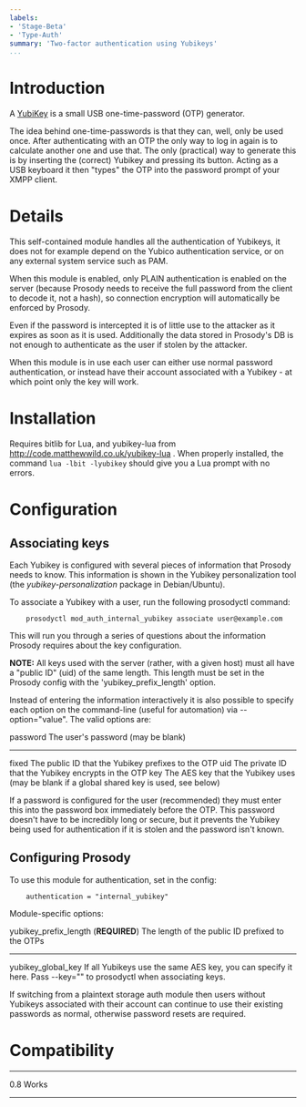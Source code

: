 ```yaml
---
labels:
- 'Stage-Beta'
- 'Type-Auth'
summary: 'Two-factor authentication using Yubikeys'
...
```


Introduction
============

A [YubiKey](http://www.yubico.com/yubikey) is a small USB
one-time-password (OTP) generator.

The idea behind one-time-passwords is that they can, well, only be used
once. After authenticating with an OTP the only way to log in again is
to calculate another one and use that. The only (practical) way to
generate this is by inserting the (correct) Yubikey and pressing its
button. Acting as a USB keyboard it then "types" the OTP into the
password prompt of your XMPP client.

Details
=======

This self-contained module handles all the authentication of Yubikeys,
it does not for example depend on the Yubico authentication service, or
on any external system service such as PAM.

When this module is enabled, only PLAIN authentication is enabled on the
server (because Prosody needs to receive the full password from the
client to decode it, not a hash), so connection encryption will
automatically be enforced by Prosody.

Even if the password is intercepted it is of little use to the attacker
as it expires as soon as it is used. Additionally the data stored in
Prosody's DB is not enough to authenticate as the user if stolen by the
attacker.

When this module is in use each user can either use normal password
authentication, or instead have their account associated with a
Yubikey - at which point only the key will work.

Installation
============

Requires bitlib for Lua, and yubikey-lua from
http://code.matthewwild.co.uk/yubikey-lua . When properly installed, the
command `lua -lbit -lyubikey` should give you a Lua prompt with no
errors.

Configuration
=============

Associating keys
----------------

Each Yubikey is configured with several pieces of information that
Prosody needs to know. This information is shown in the Yubikey
personalization tool (the *yubikey-personalization* package in
Debian/Ubuntu).

To associate a Yubikey with a user, run the following prosodyctl
command:

        prosodyctl mod_auth_internal_yubikey associate user@example.com

This will run you through a series of questions about the information
Prosody requires about the key configuration.

**NOTE:** All keys used with the server (rather, with a given host) must
all have a "public ID" (uid) of the same length. This length must be set
in the Prosody config with the 'yubikey\_prefix\_length' option.

Instead of entering the information interactively it is also possible to
specify each option on the command-line (useful for automation)
via --option="value". The valid options are:

  password   The user's password (may be blank)
  ---------- --------------------------------------------------------------------------------------------
  fixed      The public ID that the Yubikey prefixes to the OTP
  uid        The private ID that the Yubikey encrypts in the OTP
  key        The AES key that the Yubikey uses (may be blank if a global shared key is used, see below)

If a password is configured for the user (recommended) they must enter
this into the password box immediately before the OTP. This password
doesn't have to be incredibly long or secure, but it prevents the
Yubikey being used for authentication if it is stolen and the password
isn't known.

Configuring Prosody
-------------------

To use this module for authentication, set in the config:

        authentication = "internal_yubikey"

Module-specific options:

  yubikey\_prefix\_length   (**REQUIRED**) The length of the public ID prefixed to the OTPs
  ------------------------- -------------------------------------------------------------------------------------------------------------------
  yubikey\_global\_key      If all Yubikeys use the same AES key, you can specify it here. Pass --key="" to prosodyctl when associating keys.

If switching from a plaintext storage auth module then users without
Yubikeys associated with their account can continue to use their
existing passwords as normal, otherwise password resets are required.

Compatibility
=============

  ----- -------
  0.8   Works
  ----- -------
